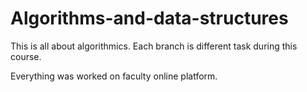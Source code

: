 # Algorithms-and-data-structures

This is all about algorithmics. Each branch is different task during this course. 

Everything was worked on faculty online platform.


